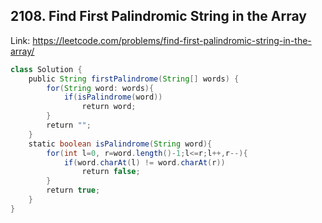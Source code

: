 ## 2108. Find First Palindromic String in the Array
Link: https://leetcode.com/problems/find-first-palindromic-string-in-the-array/

```java
class Solution {
    public String firstPalindrome(String[] words) {
        for(String word: words){
            if(isPalindrome(word))
                return word;
        }
        return "";
    }
    static boolean isPalindrome(String word){
        for(int l=0, r=word.length()-1;l<=r;l++,r--){
            if(word.charAt(l) != word.charAt(r))
                return false;
        }
        return true;
    }
}
```
